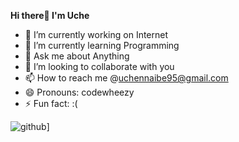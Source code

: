 <strong>Hi there👋 I'm Uche</strong>



- 🔭 I’m currently working on Internet
- 🌱 I’m currently learning Programming 
- 💬 Ask me about Anything
- 👯 I’m looking to collaborate with you
- 📫 How to reach me @uchennaibe95@gmail.com
- 😄 Pronouns: codewheezy
- ⚡ Fun fact: :(


![github](https://img.shields.io/badge/GitHub-000000?style=for-the-badge&logo=GitHub&logoColor=white)]

